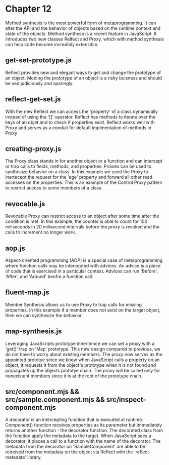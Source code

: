 # Chapter 12
Method synthesis is the most powerful form of metaprogramming. It can alter the API and the behavior of objects based on the runtime context and state of the objects. Method synthese is a recent feature in JavaScript. It introduces two new classes Relfect and Proxy, which with method synthesis can help code become incredibly extensible.

## get-set-prototype.js
Reflect provides new and elegant ways to get and change the prototype of an object. Moding the prototype of an object is a risky buisness and should be sed judiciously and sparingly.

## reflect-get-set.js
With the new Reflect we can access the 'property' of a class dynamically instead of using the '[]' operator. Reflect has methods to iterate over the keys of an objet and to check if properties exist. Reflect works well with Proxy and serves as a conduit for default implmentation of methods in Proxy

## creating-proxy.js
The Proxy class stands in for another object or a function and can intercept or trap calls to fields, methods, and properties. Proxies can be used to synthesize behavior on a class. In this example we used the Proxy to inertecept the request for the 'age' property and forward all other read accesses on the properties. This is an example of the Control Proxy pattern to  restrict access to some members of a class.

## revocable.js
Revocable Proxy can restrict access to an object after some time after the condition is met. In this example, the counter is able to count for 100 miliseconds in 20 milisecond intervals before the proxy is revoked and the calls to increment no longer work.

## aop.js
Aspect-oriented programming (AOP) is a special case of metaprogramming where function calls may be intercepted with advices. An advice is a piece of code that is exercised in a particular context. Advices can run 'Before', 'After', and 'Around' beofre a function call.

## fluent-map.js
Member Synthesis allows us to use Proxy to trap calls for missing properties. In this example if a member does not exist on the target object, then we can synthesize the behavior.  

## map-synthesis.js
Leveraging JavaScripts prototype inheritence we can set a proxy with a 'get()' trap on 'Map' prototype. This new design compared to previous, we do not have to worry about existing members. The proxy now serves as the appointed prototye since we know when JavaScript calls a property on an object, it requests it from the object's prototype when it is not found and propagates up the objects prototye chain. The proxy will be called only for nonexistent members since it is at the root of the prototype chain.

## src/component.mjs && src/sample.component.mjs && src/inspect-component.mjs
A decorator is an intercepting function that is executed at runtime. Component() function receives properties as its parameter but immediately returns another function - the decorator function. The decorated class from the function apply the metadata to the target.  When JavaScript sees a decorator, it places a call to a function with the name of the decorator. The metadata from the decorator on 'SampleComponent' are able to be retreived from the metadata on the object via Reflect with the 'reflect-metadata' library.
